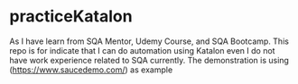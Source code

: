 # practiceKatalon
As I have learn from SQA Mentor, Udemy Course, and SQA Bootcamp. This repo is for indicate that I can do automation using Katalon even I do not have work experience related to SQA currently.
The demonstration is using (https://www.saucedemo.com/) as example
